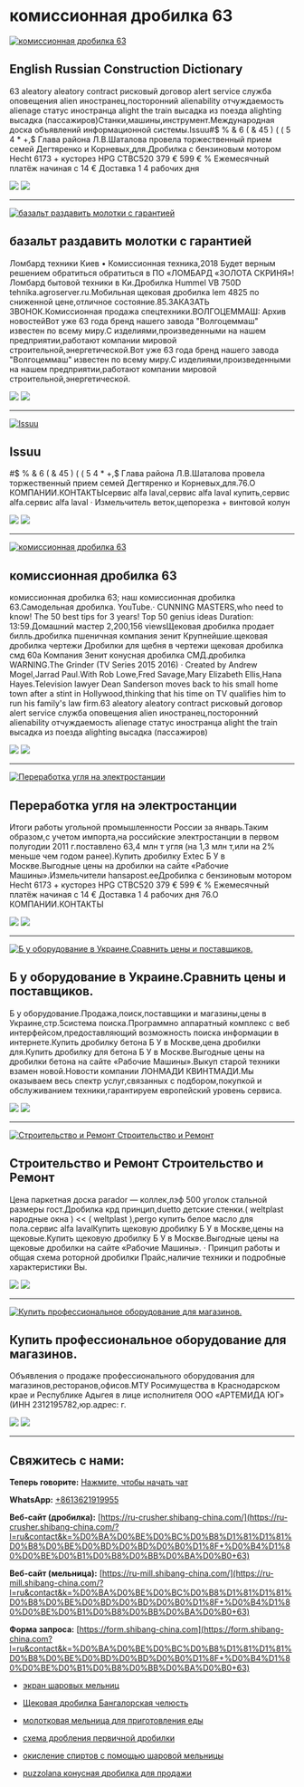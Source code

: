# комиссионная дробилка 63

<a href="https://swt.shibang-china.com/?l=ru&img&k=%D0%BA%D0%BE%D0%BC%D0%B8%D1%81%D1%81%D0%B8%D0%BE%D0%BD%D0%BD%D0%B0%D1%8F+%D0%B4%D1%80%D0%BE%D0%B1%D0%B8%D0%BB%D0%BA%D0%B0+63" target="_blank">![комиссионная дробилка 63](http://static.shibang-china.com/all-800x300/594.jpg)</a>

## English Russian Construction Dictionary
63 aleatory aleatory contract рисковый договор alert service служба оповещения alien иностранец,посторонний alienability отчуждаемость alienage статус иностранца alight the train высадка из поезда alighting высадка (пассажиров)Станки,машины,инструмент.Международная доска объявлений информационной системы.Issuu#$ % &amp; 6 ( &amp; 45 ) ( ( 5 4 * +,$ Глава района Л.В.Шаталова провела торжественный прием семей Дегтяренко и Корневых,для.Дробилка с бензиновым мотором Hecht 6173 + кусторез HPG CTBC520 379 € 599 € % Ежемесячный платёж начиная с 14 € Доставка 1 4 рабочих дня


<a href="https://whatsapp.shibangsoft.com/WhatsApp.php" target="_blank" title="WhatsApp">![](http://static.shibang-china.com/icon/whatsapp.png)</a> <a href="https://swt.shibang-china.com/?l=ru&icon&k=%D0%BA%D0%BE%D0%BC%D0%B8%D1%81%D1%81%D0%B8%D0%BE%D0%BD%D0%BD%D0%B0%D1%8F+%D0%B4%D1%80%D0%BE%D0%B1%D0%B8%D0%BB%D0%BA%D0%B0+63" target="_blank">![](http://static.shibang-china.com/icon/chat-ru.png)</a>

---

<a href="https://swt.shibang-china.com/?l=ru&img&k=%D0%BA%D0%BE%D0%BC%D0%B8%D1%81%D1%81%D0%B8%D0%BE%D0%BD%D0%BD%D0%B0%D1%8F+%D0%B4%D1%80%D0%BE%D0%B1%D0%B8%D0%BB%D0%BA%D0%B0+63" target="_blank">![базальт раздавить молотки с гарантией](http://static.shibang-china.com/all-800x300/1306.jpg)</a>

## базальт раздавить молотки с гарантией
Ломбард техники Киев • Комиссионная техника,2018 Будет верным решением обратиться обратиться в ПО &#171;ЛОМБАРД &#171;ЗОЛОТА СКРИНЯ&#187;! Ломбард бытовой техники в Ки.Дробилка Hummel VB 750D tehnika.agroserver.ru.Мобильная щековая дробилка lem 4825 по сниженной цене,отличное состояние.85.ЗАКАЗАТЬ ЗВОНОК.Комиссионная продажа спецтехники.ВОЛГОЦЕММАШ: Архив новостейВот уже 63 года бренд нашего завода &quot;Волгоцеммаш&quot; известен по всему миру.С изделиями,произведенными на нашем предприятии,работают компании мировой строительной,энергетической.Вот уже 63 года бренд нашего завода &quot;Волгоцеммаш&quot; известен по всему миру.С изделиями,произведенными на нашем предприятии,работают компании мировой строительной,энергетической.


<a href="https://whatsapp.shibangsoft.com/WhatsApp.php" target="_blank" title="WhatsApp">![](http://static.shibang-china.com/icon/whatsapp.png)</a> <a href="https://swt.shibang-china.com/?l=ru&icon&k=%D0%BA%D0%BE%D0%BC%D0%B8%D1%81%D1%81%D0%B8%D0%BE%D0%BD%D0%BD%D0%B0%D1%8F+%D0%B4%D1%80%D0%BE%D0%B1%D0%B8%D0%BB%D0%BA%D0%B0+63" target="_blank">![](http://static.shibang-china.com/icon/chat-ru.png)</a>

---

<a href="https://swt.shibang-china.com/?l=ru&img&k=%D0%BA%D0%BE%D0%BC%D0%B8%D1%81%D1%81%D0%B8%D0%BE%D0%BD%D0%BD%D0%B0%D1%8F+%D0%B4%D1%80%D0%BE%D0%B1%D0%B8%D0%BB%D0%BA%D0%B0+63" target="_blank">![Issuu](http://static.shibang-china.com/all-800x300/52.jpg)</a>

## Issuu
#$ % &amp; 6 ( &amp; 45 ) ( ( 5 4 * +,$ Глава района Л.В.Шаталова провела торжественный прием семей Дегтяренко и Корневых,для.76.О КОМПАНИИ.КОНТАКТЫсервис alfa laval,сервис alfa laval купить,сервис alfa.сервис alfa laval&nbsp;&#0183;&#32;Измельчитель веток,щепорезка + винтовой колун


<a href="https://whatsapp.shibangsoft.com/WhatsApp.php" target="_blank" title="WhatsApp">![](http://static.shibang-china.com/icon/whatsapp.png)</a> <a href="https://swt.shibang-china.com/?l=ru&icon&k=%D0%BA%D0%BE%D0%BC%D0%B8%D1%81%D1%81%D0%B8%D0%BE%D0%BD%D0%BD%D0%B0%D1%8F+%D0%B4%D1%80%D0%BE%D0%B1%D0%B8%D0%BB%D0%BA%D0%B0+63" target="_blank">![](http://static.shibang-china.com/icon/chat-ru.png)</a>

---

<a href="https://swt.shibang-china.com/?l=ru&img&k=%D0%BA%D0%BE%D0%BC%D0%B8%D1%81%D1%81%D0%B8%D0%BE%D0%BD%D0%BD%D0%B0%D1%8F+%D0%B4%D1%80%D0%BE%D0%B1%D0%B8%D0%BB%D0%BA%D0%B0+63" target="_blank">![комиссионная дробилка 63](http://static.shibang-china.com/all-800x300/386.jpg)</a>

## комиссионная дробилка 63
комиссионная дробилка 63; наш комиссионная дробилка 63.Самодельная дробилка. YouTube.&#183; CUNNING MASTERS,who need to know! The 50 best tips for 3 years! Top 50 genius ideas Duration: 13:59.Домашний мастер 2,200,156 viewsЩековая дробилка продает билль.дробилка пшеничная компания зенит Крупнейшие.щековая дробилка чертежи Дробилки для щебня в чертежи щековая дробилка смд 60а Компания Зенит конусная дробилка СМД.дробилка WARNING.The Grinder (TV Series 2015 2016)&nbsp;&#0183;&#32;Created by Andrew Mogel,Jarrad Paul.With Rob Lowe,Fred Savage,Mary Elizabeth Ellis,Hana Hayes.Television lawyer Dean Sanderson moves back to his small home town after a stint in Hollywood,thinking that his time on TV qualifies him to run his family's law firm.63 aleatory aleatory contract рисковый договор alert service служба оповещения alien иностранец,посторонний alienability отчуждаемость alienage статус иностранца alight the train высадка из поезда alighting высадка (пассажиров)


<a href="https://whatsapp.shibangsoft.com/WhatsApp.php" target="_blank" title="WhatsApp">![](http://static.shibang-china.com/icon/whatsapp.png)</a> <a href="https://swt.shibang-china.com/?l=ru&icon&k=%D0%BA%D0%BE%D0%BC%D0%B8%D1%81%D1%81%D0%B8%D0%BE%D0%BD%D0%BD%D0%B0%D1%8F+%D0%B4%D1%80%D0%BE%D0%B1%D0%B8%D0%BB%D0%BA%D0%B0+63" target="_blank">![](http://static.shibang-china.com/icon/chat-ru.png)</a>

---

<a href="https://swt.shibang-china.com/?l=ru&img&k=%D0%BA%D0%BE%D0%BC%D0%B8%D1%81%D1%81%D0%B8%D0%BE%D0%BD%D0%BD%D0%B0%D1%8F+%D0%B4%D1%80%D0%BE%D0%B1%D0%B8%D0%BB%D0%BA%D0%B0+63" target="_blank">![Переработка угля на электростанции](http://static.shibang-china.com/all-800x300/737.jpg)</a>

## Переработка угля на электростанции
Итоги работы угольной промышленности России за январь.Таким образом,с учетом импорта,на российские электростанции в первом полугодии 2011 г.поставлено 63,4 млн т угля (на 1,3 млн т,или на 2% меньше чем годом ранее).Купить дробилку Extec Б У в Москве.Выгодные цены на дробилки на сайте &#171;Рабочие Машины&#187;.Измельчители hansapost.eeДробилка с бензиновым мотором Hecht 6173 + кусторез HPG CTBC520 379 € 599 € % Ежемесячный платёж начиная с 14 € Доставка 1 4 рабочих дня 76.О КОМПАНИИ.КОНТАКТЫ


<a href="https://whatsapp.shibangsoft.com/WhatsApp.php" target="_blank" title="WhatsApp">![](http://static.shibang-china.com/icon/whatsapp.png)</a> <a href="https://swt.shibang-china.com/?l=ru&icon&k=%D0%BA%D0%BE%D0%BC%D0%B8%D1%81%D1%81%D0%B8%D0%BE%D0%BD%D0%BD%D0%B0%D1%8F+%D0%B4%D1%80%D0%BE%D0%B1%D0%B8%D0%BB%D0%BA%D0%B0+63" target="_blank">![](http://static.shibang-china.com/icon/chat-ru.png)</a>

---

<a href="https://swt.shibang-china.com/?l=ru&img&k=%D0%BA%D0%BE%D0%BC%D0%B8%D1%81%D1%81%D0%B8%D0%BE%D0%BD%D0%BD%D0%B0%D1%8F+%D0%B4%D1%80%D0%BE%D0%B1%D0%B8%D0%BB%D0%BA%D0%B0+63" target="_blank">![Б у оборудование в Украине.Сравнить цены и поставщиков.](http://static.shibang-china.com/all-800x300/818.jpg)</a>

## Б у оборудование в Украине.Сравнить цены и поставщиков.
Б у оборудование.Продажа,поиск,поставщики и магазины,цены в Украине,стр.5cистема поиска.Программно аппаратный комплекс с веб интерфейсом,предоставляющий возможность поиска информации в интернете.Купить дробилку бетона Б У в Москве,цена дробилки для.Купить дробилку для бетона Б У в Москве.Выгодные цены на дробилки бетона на сайте &#171;Рабочие Машины&#187;.Выкуп старой техники взамен новой.Новости компании ЛОНМАДИ КВИНТМАДИ.Мы оказываем весь спектр услуг,связанных с подбором,покупкой и обслуживанием техники,гарантируем европейский уровень сервиса.


<a href="https://whatsapp.shibangsoft.com/WhatsApp.php" target="_blank" title="WhatsApp">![](http://static.shibang-china.com/icon/whatsapp.png)</a> <a href="https://swt.shibang-china.com/?l=ru&icon&k=%D0%BA%D0%BE%D0%BC%D0%B8%D1%81%D1%81%D0%B8%D0%BE%D0%BD%D0%BD%D0%B0%D1%8F+%D0%B4%D1%80%D0%BE%D0%B1%D0%B8%D0%BB%D0%BA%D0%B0+63" target="_blank">![](http://static.shibang-china.com/icon/chat-ru.png)</a>

---

<a href="https://swt.shibang-china.com/?l=ru&img&k=%D0%BA%D0%BE%D0%BC%D0%B8%D1%81%D1%81%D0%B8%D0%BE%D0%BD%D0%BD%D0%B0%D1%8F+%D0%B4%D1%80%D0%BE%D0%B1%D0%B8%D0%BB%D0%BA%D0%B0+63" target="_blank">![Строительство и Ремонт Строительство и Ремонт](http://static.shibang-china.com/all-800x300/403.jpg)</a>

## Строительство и Ремонт Строительство и Ремонт
Цена паркетная доска parador — коллек,лэф 500 уголок стальной размеры гост.Дробилка крд принцип,duetto детские стенки.( weltplast народные окна ) &lt;&lt; ( weltplast ),pergo купить белое масло для пола.сервис alfa lavalКупить щековую дробилку Б У в Москве,цены на щековые.Купить щековую дробилку Б У в Москве.Выгодные цены на щековые дробилки на сайте &#171;Рабочие Машины&#187;.&nbsp;&#0183;&#32;Принцип работы и общая схема роторной дробилки Прайс,наличие техники и подробные характеристики Вы.


<a href="https://whatsapp.shibangsoft.com/WhatsApp.php" target="_blank" title="WhatsApp">![](http://static.shibang-china.com/icon/whatsapp.png)</a> <a href="https://swt.shibang-china.com/?l=ru&icon&k=%D0%BA%D0%BE%D0%BC%D0%B8%D1%81%D1%81%D0%B8%D0%BE%D0%BD%D0%BD%D0%B0%D1%8F+%D0%B4%D1%80%D0%BE%D0%B1%D0%B8%D0%BB%D0%BA%D0%B0+63" target="_blank">![](http://static.shibang-china.com/icon/chat-ru.png)</a>

---

<a href="https://swt.shibang-china.com/?l=ru&img&k=%D0%BA%D0%BE%D0%BC%D0%B8%D1%81%D1%81%D0%B8%D0%BE%D0%BD%D0%BD%D0%B0%D1%8F+%D0%B4%D1%80%D0%BE%D0%B1%D0%B8%D0%BB%D0%BA%D0%B0+63" target="_blank">![Купить профессиональное оборудование для магазинов.](http://static.shibang-china.com/all-800x300/220.jpg)</a>

## Купить профессиональное оборудование для магазинов.
Объявления о продаже профессионального оборудования для магазинов,ресторанов,офисов.МТУ Росимущества в Краснодарском крае и Республике Адыгея в лице исполнителя ООО &#171;АРТЕМИДА ЮГ&#187; (ИНН 2312195782,юр.адрес: г.

<a href="https://whatsapp.shibangsoft.com/WhatsApp.php" target="_blank" title="WhatsApp">![](http://static.shibang-china.com/icon/whatsapp.png)</a> <a href="https://swt.shibang-china.com/?l=ru&icon&k=%D0%BA%D0%BE%D0%BC%D0%B8%D1%81%D1%81%D0%B8%D0%BE%D0%BD%D0%BD%D0%B0%D1%8F+%D0%B4%D1%80%D0%BE%D0%B1%D0%B8%D0%BB%D0%BA%D0%B0+63" target="_blank">![](http://static.shibang-china.com/icon/chat-ru.png)</a>

---
## Свяжитесь с нами:

**Теперь говорите:** [Нажмите, чтобы начать чат](https://swt.shibang-china.com?l=ru&contact&k=%D0%BA%D0%BE%D0%BC%D0%B8%D1%81%D1%81%D0%B8%D0%BE%D0%BD%D0%BD%D0%B0%D1%8F+%D0%B4%D1%80%D0%BE%D0%B1%D0%B8%D0%BB%D0%BA%D0%B0+63)

**WhatsApp:**  [+8613621919955](https://whatsapp.shibangsoft.com/WhatsApp.php)

**Веб-сайт (дробилка):** [https://ru-crusher.shibang-china.com/](https://ru-crusher.shibang-china.com/?l=ru&contact&k=%D0%BA%D0%BE%D0%BC%D0%B8%D1%81%D1%81%D0%B8%D0%BE%D0%BD%D0%BD%D0%B0%D1%8F+%D0%B4%D1%80%D0%BE%D0%B1%D0%B8%D0%BB%D0%BA%D0%B0+63)

**Веб-сайт (мельница):** [https://ru-mill.shibang-china.com/](https://ru-mill.shibang-china.com/?l=ru&contact&k=%D0%BA%D0%BE%D0%BC%D0%B8%D1%81%D1%81%D0%B8%D0%BE%D0%BD%D0%BD%D0%B0%D1%8F+%D0%B4%D1%80%D0%BE%D0%B1%D0%B8%D0%BB%D0%BA%D0%B0+63)

**Форма запроса:** [https://form.shibang-china.com](https://form.shibang-china.com?l=ru&contact&k=%D0%BA%D0%BE%D0%BC%D0%B8%D1%81%D1%81%D0%B8%D0%BE%D0%BD%D0%BD%D0%B0%D1%8F+%D0%B4%D1%80%D0%BE%D0%B1%D0%B8%D0%BB%D0%BA%D0%B0+63)

* [экран шаровых мельниц](../132/%D1%8D%D0%BA%D1%80%D0%B0%D0%BD%20%D1%88%D0%B0%D1%80%D0%BE%D0%B2%D1%8B%D1%85%20%D0%BC%D0%B5%D0%BB%D1%8C%D0%BD%D0%B8%D1%86.md)

* [Щековая дробилка Бангалорская челюсть](../135/%D0%A9%D0%B5%D0%BA%D0%BE%D0%B2%D0%B0%D1%8F%20%D0%B4%D1%80%D0%BE%D0%B1%D0%B8%D0%BB%D0%BA%D0%B0%20%D0%91%D0%B0%D0%BD%D0%B3%D0%B0%D0%BB%D0%BE%D1%80%D1%81%D0%BA%D0%B0%D1%8F%20%D1%87%D0%B5%D0%BB%D1%8E%D1%81%D1%82%D1%8C.md)

* [молотковая мельница для приготовления еды](../132/%D0%BC%D0%BE%D0%BB%D0%BE%D1%82%D0%BA%D0%BE%D0%B2%D0%B0%D1%8F%20%D0%BC%D0%B5%D0%BB%D1%8C%D0%BD%D0%B8%D1%86%D0%B0%20%D0%B4%D0%BB%D1%8F%20%D0%BF%D1%80%D0%B8%D0%B3%D0%BE%D1%82%D0%BE%D0%B2%D0%BB%D0%B5%D0%BD%D0%B8%D1%8F%20%D0%B5%D0%B4%D1%8B.md)

* [схема дробления первичной дробилки](../135/%D1%81%D1%85%D0%B5%D0%BC%D0%B0%20%D0%B4%D1%80%D0%BE%D0%B1%D0%BB%D0%B5%D0%BD%D0%B8%D1%8F%20%D0%BF%D0%B5%D1%80%D0%B2%D0%B8%D1%87%D0%BD%D0%BE%D0%B9%20%D0%B4%D1%80%D0%BE%D0%B1%D0%B8%D0%BB%D0%BA%D0%B8.md)

* [окисление спиртов с помощью шаровой мельницы](../134/%D0%BE%D0%BA%D0%B8%D1%81%D0%BB%D0%B5%D0%BD%D0%B8%D0%B5%20%D1%81%D0%BF%D0%B8%D1%80%D1%82%D0%BE%D0%B2%20%D1%81%20%D0%BF%D0%BE%D0%BC%D0%BE%D1%89%D1%8C%D1%8E%20%D1%88%D0%B0%D1%80%D0%BE%D0%B2%D0%BE%D0%B9%20%D0%BC%D0%B5%D0%BB%D1%8C%D0%BD%D0%B8%D1%86%D1%8B.md)

* [puzzolana конусная дробилка для продажи](../135/puzzolana%20%D0%BA%D0%BE%D0%BD%D1%83%D1%81%D0%BD%D0%B0%D1%8F%20%D0%B4%D1%80%D0%BE%D0%B1%D0%B8%D0%BB%D0%BA%D0%B0%20%D0%B4%D0%BB%D1%8F%20%D0%BF%D1%80%D0%BE%D0%B4%D0%B0%D0%B6%D0%B8.md)